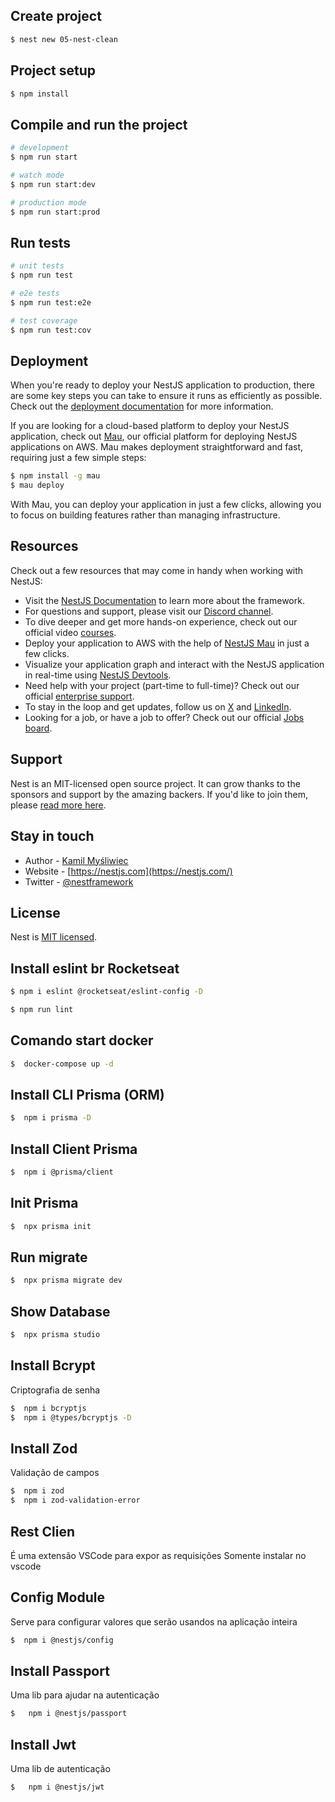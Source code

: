 ## Create project

```bash
$ nest new 05-nest-clean
```


## Project setup

```bash
$ npm install
```

## Compile and run the project

```bash
# development
$ npm run start

# watch mode
$ npm run start:dev

# production mode
$ npm run start:prod
```

## Run tests

```bash
# unit tests
$ npm run test

# e2e tests
$ npm run test:e2e

# test coverage
$ npm run test:cov
```

## Deployment

When you're ready to deploy your NestJS application to production, there are some key steps you can take to ensure it runs as efficiently as possible. Check out the [deployment documentation](https://docs.nestjs.com/deployment) for more information.

If you are looking for a cloud-based platform to deploy your NestJS application, check out [Mau](https://mau.nestjs.com), our official platform for deploying NestJS applications on AWS. Mau makes deployment straightforward and fast, requiring just a few simple steps:

```bash
$ npm install -g mau
$ mau deploy
```

With Mau, you can deploy your application in just a few clicks, allowing you to focus on building features rather than managing infrastructure.

## Resources

Check out a few resources that may come in handy when working with NestJS:

- Visit the [NestJS Documentation](https://docs.nestjs.com) to learn more about the framework.
- For questions and support, please visit our [Discord channel](https://discord.gg/G7Qnnhy).
- To dive deeper and get more hands-on experience, check out our official video [courses](https://courses.nestjs.com/).
- Deploy your application to AWS with the help of [NestJS Mau](https://mau.nestjs.com) in just a few clicks.
- Visualize your application graph and interact with the NestJS application in real-time using [NestJS Devtools](https://devtools.nestjs.com).
- Need help with your project (part-time to full-time)? Check out our official [enterprise support](https://enterprise.nestjs.com).
- To stay in the loop and get updates, follow us on [X](https://x.com/nestframework) and [LinkedIn](https://linkedin.com/company/nestjs).
- Looking for a job, or have a job to offer? Check out our official [Jobs board](https://jobs.nestjs.com).

## Support

Nest is an MIT-licensed open source project. It can grow thanks to the sponsors and support by the amazing backers. If you'd like to join them, please [read more here](https://docs.nestjs.com/support).

## Stay in touch

- Author - [Kamil Myśliwiec](https://twitter.com/kammysliwiec)
- Website - [https://nestjs.com](https://nestjs.com/)
- Twitter - [@nestframework](https://twitter.com/nestframework)

## License

Nest is [MIT licensed](https://github.com/nestjs/nest/blob/master/LICENSE).

## Install eslint br Rocketseat

```bash
$ npm i eslint @rocketseat/eslint-config -D

$ npm run lint
```

## Comando start docker

```bash
$  docker-compose up -d
```

## Install CLI Prisma (ORM)

```bash
$  npm i prisma -D
```

## Install Client Prisma

```bash
$  npm i @prisma/client
```

## Init Prisma

```bash
$  npx prisma init 
```

## Run migrate

```bash
$  npx prisma migrate dev 
```

## Show Database

```bash
$  npx prisma studio
```

## Install Bcrypt
Criptografia de senha

```bash
$  npm i bcryptjs
$  npm i @types/bcryptjs -D
```

## Install Zod
Validação de campos

```bash
$  npm i zod
$  npm i zod-validation-error
```

## Rest Clien
É uma extensão VSCode para expor as requisições
Somente instalar no vscode

## Config Module
Serve para configurar valores que serão usandos na aplicação inteira

```bash
$  npm i @nestjs/config
```

## Install Passport
Uma lib para ajudar na autenticação

```bash
$   npm i @nestjs/passport
```

## Install Jwt
Uma lib de autenticação

```bash
$   npm i @nestjs/jwt
```